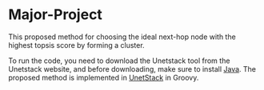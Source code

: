 # Major-Project
This proposed method for choosing the ideal next-hop node with the highest topsis score by forming a cluster.

To run the code, you need to download the Unetstack tool from the Unetstack website, and before downloading, make sure to install  <a href="https://www.java.com/download/ie_manual.jsp" title="Java">Java</a>.
The proposed method is implemented in <a href="https://unetstack.net/" title="Unetstack">UnetStack</a> in Groovy.
